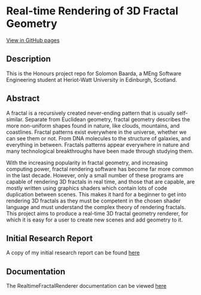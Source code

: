 # Real-time Rendering of 3D Fractal Geometry
[View in GitHub pages](https://solomonbaarda.github.io/fractal-geometry-renderer/)

## Description
This is the Honours project repo for Solomon Baarda, a MEng Software Engineering student at Heriot-Watt University in Edinburgh, Scotland.

## Abstract
A fractal is a recursively created never-ending pattern that is usually self-similar. Separate from Euclidean geometry, fractal geometry describes the more non-uniform shapes found in nature, like clouds, mountains, and coastlines. Fractal patterns exist everywhere in the universe, whether we can see them or not. From DNA molecules to the structure of galaxies, and everything in between. Fractals patterns appear everywhere in nature and many technological breakthroughs have been made through studying them.

With the increasing popularity in fractal geometry, and increasing computing power, fractal rendering software has become far more common in the last decade. However, only a small number of these programs are capable of rendering 3D fractals in real time, and those that are capable, are mostly written using graphics shaders which contain lots of code duplication between scenes. This makes it hard for a beginner to get into rendering 3D fractals as they must be competent in the chosen shader language and must understand the complex theory of rendering fractals. This project aims to produce a real-time 3D fractal geometry renderer, for which it is easy for a user to create new scenes and add geometry to it. 

## Initial Research Report
A copy of my initial research report can be found [here](./Deliverable%201/Real-time%20Rendering%20of%203D%20“Fractal-like”%20Geometry%20Research%20Report.pdf)

## Documentation
The RealtimeFractalRenderer documentation can be viewed [here](./FractalGeometryRenderer/README.md)
